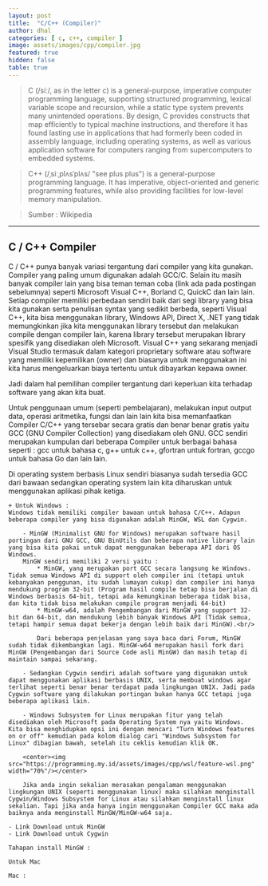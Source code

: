 ```yaml
---
layout: post
title:  "C/C++ (Compiler)"
author: dhal
categories: [ c, c++, compiler ]
image: assets/images/cpp/compiler.jpg
featured: true
hidden: false
table: true
---
```


>C (/siː/, as in the letter c) is a general-purpose, imperative computer programming language, supporting structured programming, lexical variable scope and recursion, while a static type system prevents many unintended operations. By design, C provides constructs that map efficiently to typical machine instructions, and therefore it has found lasting use in applications that had formerly been coded in assembly language, including operating systems, as well as various application software for computers ranging from supercomputers to embedded systems.

>C++ (/ˌsiːˌplʌsˈplʌs/ "see plus plus") is a general-purpose programming language. It has imperative, object-oriented and generic programming features, while also providing facilities for low-level memory manipulation.

>Sumber : Wikipedia

<hr/>

## C / C++ Compiler

C / C++ punya banyak variasi tergantung dari compiler yang kita gunakan. Compiler yang paling umum digunakan adalah GCC/C. Selain itu masih banyak compiler lain yang bisa teman teman coba (link ada pada postingan sebelumnya) seperti Microsoft Visual C++, Borland C, QuickC dan lain lain. Setiap compiler memiliki perbedaan sendiri baik dari segi library yang bisa kita gunakan serta penulisan syntax yang sedikit berbeda, seperti Visual C++, kita bisa menggunakan library, Windows API, Direct X, .NET yang tidak memungkinkan jika kita menggunakan library tersebut dan melakukan compile dengan compiler lain, karena library tersebut merupakan library spesifik yang disediakan oleh Microsoft. Visual C++ yang sekarang menjadi Visual Studio termasuk dalam kategori proprietary software atau software yang memiliki kepemilikan (owner) dan biasanya untuk menggunakan ini kita harus mengeluarkan biaya tertentu untuk dibayarkan kepawa owner.

Jadi dalam hal pemilihan compiler tergantung dari keperluan kita terhadap software yang akan kita buat.

Untuk penggunaan umum (seperti pembelajaran), melakukan input output data, operasi aritmetika, fungsi dan lain lain kita bisa memanfaatkan Compiler C/C++ yang tersebar secara gratis dan benar benar gratis yaitu GCC (GNU Compiler Collection) yang disediakam oleh GNU. GCC sendiri merupakan kumpulan dari beberapa Compiler untuk berbagai bahasa seperti : gcc untuk bahasa c, g++ untuk c++, gfortran untuk fortran, gccgo untuk bahasa Go dan lain lain.

Di operating system berbasis Linux sendiri biasanya sudah tersedia GCC dari bawaan sedangkan operating system lain kita diharuskan untuk menggunakan aplikasi pihak ketiga.

    + Untuk Windows :
    Windows tidak memiliki compiler bawaan untuk bahasa C/C++. Adapun beberapa compiler yang bisa digunakan adalah MinGW, WSL dan Cygwin.

        - MinGW (Minimalist GNU for Windows) merupakan software hasil portingan dari GNU GCC, GNU BinUtils dan beberapa native library lain yang bisa kita pakai untuk dapat menggunakan beberapa API dari OS Windows.
        MinGW sendiri memiliki 2 versi yaitu :
            * MinGW, yang merupakan port GCC secara langsung ke Windows. Tidak semua Windows API di support oleh compiler ini (tetapi untuk kebanyakan penggunan, itu sudah lumayan cukup) dan compiler ini hanya mendukung program 32-bit (Program hasil compile tetap bisa berjalan di Windows berbasis 64-bit, tetapi ada kemungkinan beberapa tidak bisa, dan kita tidak bisa melakukan compile program menjadi 64-bit)
            * MinGW-w64, adalah Pengembangan dari MinGW yang support 32-bit dan 64-bit, dan mendukung lebih banyak Windows API (Tidak semua, tetapi hampir semua dapat bekerja dengan lebih baik dari MinGW).<br/>

            Dari beberapa penjelasan yang saya baca dari Forum, MinGW sudah tidak dikembangkan lagi. MinGW-w64 merupakan hasil fork dari MinGW (Pengembangan dari Source Code asli MinGW) dan masih tetap di maintain sampai sekarang.

        - Sedangkan Cygwin sendiri adalah software yang digunakan untuk dapat menggunakan aplikasi berbasis UNIX, serta membuat windows agar terlihat seperti benar benar terdapat pada lingkungan UNIX. Jadi pada Cygwin software yang dilakukan portingan bukan hanya GCC tetapi juga beberapa aplikasi lain.

        - Windows Subsystem for Linux merupakan fitur yang telah disediakan oleh Microsoft pada Operating System nya yaitu Windows. Kita bisa menghidupkan opsi ini dengan mencari "Turn Windows features on or off" kemudian pada kolom dialog cari "Windows Subsystem for Linux" dibagian bawah, setelah itu ceklis kemudian klik OK.

        <center><img src="https://programming.my.id/assets/images/cpp/wsl/feature-wsl.png" width="70%"/></center>

        Jika anda ingin sekalian merasakan pengalaman menggunakan lingkungan UNIX (seperti menggunakan linux) maka silahkan menginstall Cygwin/Windows Subsystem for Linux atau silahkan menginstall linux sekalian. Tapi jika anda hanya ingin menggunakan Compiler GCC maka ada baiknya anda menginstall MinGW/MinGW-w64 saja.

    - Link Download untuk MinGW
    - Link Download untuk Cygwin

    Tahapan install MinGW : 

    Untuk Mac

    Mac :